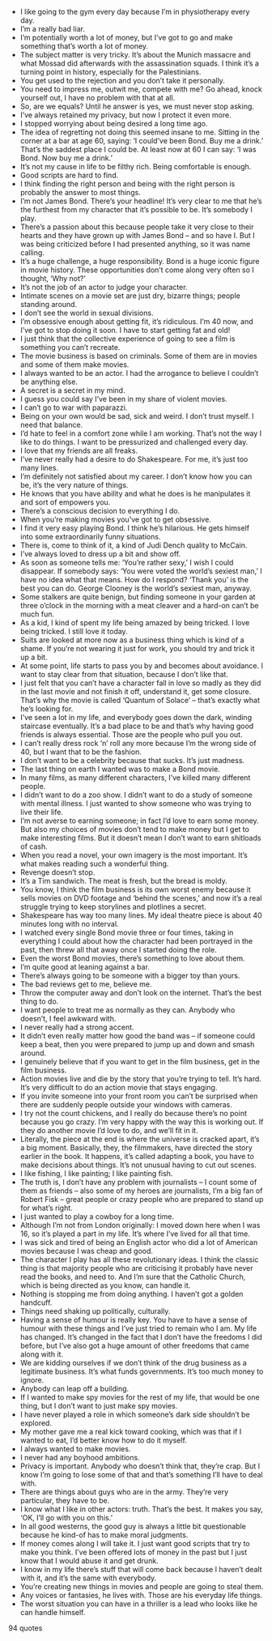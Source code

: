  - I like going to the gym every day because I’m in physiotherapy every day.
 - I’m a really bad liar.
 - I’m potentially worth a lot of money, but I’ve got to go and make something that’s worth a lot of money.
 - The subject matter is very tricky. It’s about the Munich massacre and what Mossad did afterwards with the assassination squads. I think it’s a turning point in history, especially for the Palestinians.
 - You get used to the rejection and you don’t take it personally.
 - You need to impress me, outwit me, compete with me? Go ahead, knock yourself out, I have no problem with that at all.
 - So, are we equals? Until he answer is yes, we must never stop asking.
 - I’ve always retained my privacy, but now I protect it even more.
 - I stopped worrying about being desired a long time ago.
 - The idea of regretting not doing this seemed insane to me. Sitting in the corner at a bar at age 60, saying: ‘I could’ve been Bond. Buy me a drink.’ That’s the saddest place I could be. At least now at 60 I can say: ‘I was Bond. Now buy me a drink.’
 - It’s not my cause in life to be filthy rich. Being comfortable is enough.
 - Good scripts are hard to find.
 - I think finding the right person and being with the right person is probably the answer to most things.
 - I’m not James Bond. There’s your headline! It’s very clear to me that he’s the furthest from my character that it’s possible to be. It’s somebody I play.
 - There’s a passion about this because people take it very close to their hearts and they have grown up with James Bond – and so have I. But I was being criticized before I had presented anything, so it was name calling.
 - It’s a huge challenge, a huge responsibility. Bond is a huge iconic figure in movie history. These opportunities don’t come along very often so I thought, ‘Why not?’
 - It’s not the job of an actor to judge your character.
 - Intimate scenes on a movie set are just dry, bizarre things; people standing around.
 - I don’t see the world in sexual divisions.
 - I’m obsessive enough about getting fit, it’s ridiculous. I’m 40 now, and I’ve got to stop doing it soon. I have to start getting fat and old!
 - I just think that the collective experience of going to see a film is something you can’t recreate.
 - The movie business is based on criminals. Some of them are in movies and some of them make movies.
 - I always wanted to be an actor. I had the arrogance to believe I couldn’t be anything else.
 - A secret is a secret in my mind.
 - I guess you could say I’ve been in my share of violent movies.
 - I can’t go to war with paparazzi.
 - Being on your own would be sad, sick and weird. I don’t trust myself. I need that balance.
 - I’d hate to feel in a comfort zone while I am working. That’s not the way I like to do things. I want to be pressurized and challenged every day.
 - I love that my friends are all freaks.
 - I’ve never really had a desire to do Shakespeare. For me, it’s just too many lines.
 - I’m definitely not satisfied about my career. I don’t know how you can be, it’s the very nature of things.
 - He knows that you have ability and what he does is he manipulates it and sort of empowers you.
 - There’s a conscious decision to everything I do.
 - When you’re making movies you’ve got to get obsessive.
 - I find it very easy playing Bond. I think he’s hilarious. He gets himself into some extraordinarily funny situations.
 - There is, come to think of it, a kind of Judi Dench quality to McCain.
 - I’ve always loved to dress up a bit and show off.
 - As soon as someone tells me: ‘You’re rather sexy,’ I wish I could disappear. If somebody says: ‘You were voted the world’s sexiest man,’ I have no idea what that means. How do I respond? ‘Thank you’ is the best you can do. George Clooney is the world’s sexiest man, anyway.
 - Some stalkers are quite benign, but finding someone in your garden at three o’clock in the morning with a meat cleaver and a hard-on can’t be much fun.
 - As a kid, I kind of spent my life being amazed by being tricked. I love being tricked. I still love it today.
 - Suits are looked at more now as a business thing which is kind of a shame. If you’re not wearing it just for work, you should try and trick it up a bit.
 - At some point, life starts to pass you by and becomes about avoidance. I want to stay clear from that situation, because I don’t like that.
 - I just felt that you can’t have a character fall in love so madly as they did in the last movie and not finish it off, understand it, get some closure. That’s why the movie is called ‘Quantum of Solace’ – that’s exactly what he’s looking for.
 - I’ve seen a lot in my life, and everybody goes down the dark, winding staircase eventually. It’s a bad place to be and that’s why having good friends is always essential. Those are the people who pull you out.
 - I can’t really dress rock ‘n’ roll any more because I’m the wrong side of 40, but I want that to be the fashion.
 - I don’t want to be a celebrity because that sucks. It’s just madness.
 - The last thing on earth I wanted was to make a Bond movie.
 - In many films, as many different characters, I’ve killed many different people.
 - I didn’t want to do a zoo show. I didn’t want to do a study of someone with mental illness. I just wanted to show someone who was trying to live their life.
 - I’m not averse to earning someone; in fact I’d love to earn some money. But also my choices of movies don’t tend to make money but I get to make interesting films. But it doesn’t mean I don’t want to earn shitloads of cash.
 - When you read a novel, your own imagery is the most important. It’s what makes reading such a wonderful thing.
 - Revenge doesn’t stop.
 - It’s a Tim sandwich. The meat is fresh, but the bread is moldy.
 - You know, I think the film business is its own worst enemy because it sells movies on DVD footage and ‘behind the scenes,’ and now it’s a real struggle trying to keep storylines and plotlines a secret.
 - Shakespeare has way too many lines. My ideal theatre piece is about 40 minutes long with no interval.
 - I watched every single Bond movie three or four times, taking in everything I could about how the character had been portrayed in the past, then threw all that away once I started doing the role.
 - Even the worst Bond movies, there’s something to love about them.
 - I’m quite good at leaning against a bar.
 - There’s always going to be someone with a bigger toy than yours.
 - The bad reviews get to me, believe me.
 - Throw the computer away and don’t look on the internet. That’s the best thing to do.
 - I want people to treat me as normally as they can. Anybody who doesn’t, I feel awkward with.
 - I never really had a strong accent.
 - It didn’t even really matter how good the band was – if someone could keep a beat, then you were prepared to jump up and down and smash around.
 - I genuinely believe that if you want to get in the film business, get in the film business.
 - Action movies live and die by the story that you’re trying to tell. It’s hard. It’s very difficult to do an action movie that stays engaging.
 - If you invite someone into your front room you can’t be surprised when there are suddenly people outside your windows with cameras.
 - I try not the count chickens, and I really do because there’s no point because you go crazy. I’m very happy with the way this is working out. If they do another movie I’d love to do, and we’ll fit in it.
 - Literally, the piece at the end is where the universe is cracked apart, it’s a big moment. Basically, they, the filmmakers, have directed the story earlier in the book. It happens, it’s called adapting a book, you have to make decisions about things. It’s not unusual having to cut out scenes.
 - I like fishing, I like painting; I like painting fish.
 - The truth is, I don’t have any problem with journalists – I count some of them as friends – also some of my heroes are journalists, I’m a big fan of Robert Fisk – great people or crazy people who are prepared to stand up for what’s right.
 - I just wanted to play a cowboy for a long time.
 - Although I’m not from London originally: I moved down here when I was 16, so it’s played a part in my life. It’s where I’ve lived for all that time.
 - I was sick and tired of being an English actor who did a lot of American movies because I was cheap and good.
 - The character I play has all these revolutionary ideas. I think the classic thing is that majority people who are criticising it probably have never read the books, and need to. And I’m sure that the Catholic Church, which is being directed as you know, can handle it.
 - Nothing is stopping me from doing anything. I haven’t got a golden handcuff.
 - Things need shaking up politically, culturally.
 - Having a sense of humour is really key. You have to have a sense of humour with these things and I’ve just tried to remain who I am. My life has changed. It’s changed in the fact that I don’t have the freedoms I did before, but I’ve also got a huge amount of other freedoms that came along with it.
 - We are kidding ourselves if we don’t think of the drug business as a legitimate business. It’s what funds governments. It’s too much money to ignore.
 - Anybody can leap off a building.
 - If I wanted to make spy movies for the rest of my life, that would be one thing, but I don’t want to just make spy movies.
 - I have never played a role in which someone’s dark side shouldn’t be explored.
 - My mother gave me a real kick toward cooking, which was that if I wanted to eat, I’d better know how to do it myself.
 - I always wanted to make movies.
 - I never had any boyhood ambitions.
 - Privacy is important. Anybody who doesn’t think that, they’re crap. But I know I’m going to lose some of that and that’s something I’ll have to deal with.
 - There are things about guys who are in the army. They’re very particular, they have to be.
 - I know what I like in other actors: truth. That’s the best. It makes you say, ‘OK, I’ll go with you on this.’
 - In all good westerns, the good guy is always a little bit questionable because he kind-of has to make moral judgments.
 - If money comes along I will take it. I just want good scripts that try to make you think. I’ve been offered lots of money in the past but I just know that I would abuse it and get drunk.
 - I know in my life there’s stuff that will come back because I haven’t dealt with it, and it’s the same with everybody.
 - You’re creating new things in movies and people are going to steal them.
 - Any voices or fantasies, he lives with. Those are his everyday life things.
 - The worst situation you can have in a thriller is a lead who looks like he can handle himself.

94 quotes